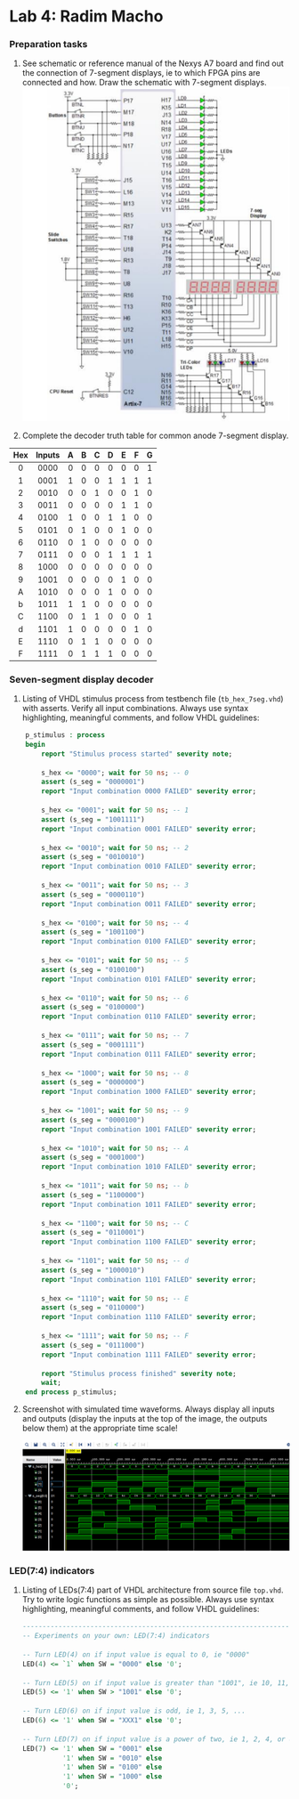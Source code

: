 # Lab 4: Radim Macho

### Preparation tasks

1. See schematic or reference manual of the Nexys A7 board and find out the connection of 7-segment displays, ie to which FPGA pins are connected and how. Draw the schematic with 7-segment displays.
![schematic](pins.png)

2. Complete the decoder truth table for common anode 7-segment display.

| **Hex** | **Inputs** |**A** | **B** | **C** | **D** | **E** | **F** | **G** |
| :-: | :-: | :-: | :-: | :-: | :-: | :-: | :-: | :-: |
| 0 | 0000 | 0 | 0 | 0 | 0 | 0 | 0 | 1 |
| 1 | 0001 | 1 | 0 | 0 | 1 | 1 | 1 | 1 |
| 2 | 0010 | 0 | 0 | 1 | 0 | 0 | 1 | 0 |
| 3 | 0011 | 0 | 0 | 0 | 0 | 1 | 1 | 0 |
| 4 | 0100 | 1 | 0 | 0 | 1 | 1 | 0 | 0 |
| 5 | 0101 | 0 | 1 | 0 | 0 | 1 | 0 | 0 |
| 6 | 0110 | 0 | 1 | 0 | 0 | 0 | 0 | 0 |
| 7 | 0111 | 0 | 0 | 0 | 1 | 1 | 1 | 1 |
| 8 | 1000 | 0 | 0 | 0 | 0 | 0 | 0 | 0 |
| 9 | 1001 | 0 | 0 | 0 | 0 | 1 | 0 | 0 |
| A | 1010 | 0 | 0 | 0 | 1 | 0 | 0 | 0 |
| b | 1011 | 1 | 1 | 0 | 0 | 0 | 0 | 0 |
| C | 1100 | 0 | 1 | 1 | 0 | 0 | 0 | 1 |
| d | 1101 | 1 | 0 | 0 | 0 | 0 | 1 | 0 |
| E | 1110 | 0 | 1 | 1 | 0 | 0 | 0 | 0 |
| F | 1111 | 0 | 1 | 1 | 1 | 0 | 0 | 0 |

### Seven-segment display decoder

1. Listing of VHDL stimulus process from testbench file (`tb_hex_7seg.vhd`) with asserts. Verify all input combinations. Always use syntax highlighting, meaningful comments, and follow VHDL guidelines:

```vhdl
    p_stimulus : process
    begin
        report "Stimulus process started" severity note;

        s_hex <= "0000"; wait for 50 ns; -- 0
        assert (s_seg = "0000001")
        report "Input combination 0000 FAILED" severity error;
        
        s_hex <= "0001"; wait for 50 ns; -- 1
        assert (s_seg = "1001111")
        report "Input combination 0001 FAILED" severity error;
        
        s_hex <= "0010"; wait for 50 ns; -- 2
        assert (s_seg = "0010010")
        report "Input combination 0010 FAILED" severity error;
        
        s_hex <= "0011"; wait for 50 ns; -- 3
        assert (s_seg = "0000110")
        report "Input combination 0011 FAILED" severity error;
        
        s_hex <= "0100"; wait for 50 ns; -- 4
        assert (s_seg = "1001100")
        report "Input combination 0100 FAILED" severity error;
        
        s_hex <= "0101"; wait for 50 ns; -- 5
        assert (s_seg = "0100100")
        report "Input combination 0101 FAILED" severity error;
        
        s_hex <= "0110"; wait for 50 ns; -- 6
        assert (s_seg = "0100000")
        report "Input combination 0110 FAILED" severity error;
        
        s_hex <= "0111"; wait for 50 ns; -- 7
        assert (s_seg = "0001111")
        report "Input combination 0111 FAILED" severity error;
        
        s_hex <= "1000"; wait for 50 ns; -- 8
        assert (s_seg = "0000000")
        report "Input combination 1000 FAILED" severity error;
        
        s_hex <= "1001"; wait for 50 ns; -- 9
        assert (s_seg = "0000100")
        report "Input combination 1001 FAILED" severity error;
        
        s_hex <= "1010"; wait for 50 ns; -- A
        assert (s_seg = "0001000")
        report "Input combination 1010 FAILED" severity error;
        
        s_hex <= "1011"; wait for 50 ns; -- b
        assert (s_seg = "1100000")
        report "Input combination 1011 FAILED" severity error;
        
        s_hex <= "1100"; wait for 50 ns; -- C
        assert (s_seg = "0110001")
        report "Input combination 1100 FAILED" severity error;
        
        s_hex <= "1101"; wait for 50 ns; -- d
        assert (s_seg = "1000010")
        report "Input combination 1101 FAILED" severity error;
        
        s_hex <= "1110"; wait for 50 ns; -- E
        assert (s_seg = "0110000")
        report "Input combination 1110 FAILED" severity error;
        
        s_hex <= "1111"; wait for 50 ns; -- F
        assert (s_seg = "0111000")
        report "Input combination 1111 FAILED" severity error;

        report "Stimulus process finished" severity note;
        wait;
    end process p_stimulus;
```

2. Screenshot with simulated time waveforms. Always display all inputs and outputs (display the inputs at the top of the image, the outputs below them) at the appropriate time scale!

   ![your figure](waveforms.PNG)

### LED(7:4) indicators

1. Listing of LEDs(7:4) part of VHDL architecture from source file `top.vhd`. Try to write logic functions as simple as possible. Always use syntax highlighting, meaningful comments, and follow VHDL guidelines:

   ```vhdl
   --------------------------------------------------------------------
   -- Experiments on your own: LED(7:4) indicators

   -- Turn LED(4) on if input value is equal to 0, ie "0000"
   LED(4) <= `1` when SW = "0000" else '0';

   -- Turn LED(5) on if input value is greater than "1001", ie 10, 11, 12, ...
   LED(5) <= '1' when SW > "1001" else '0';

   -- Turn LED(6) on if input value is odd, ie 1, 3, 5, ...
   LED(6) <= '1' when SW = "XXX1" else '0';
   
   -- Turn LED(7) on if input value is a power of two, ie 1, 2, 4, or 8
   LED(7) <= '1' when SW = "0001" else
             '1' when SW = "0010" else
             '1' when SW = "0100" else
             '1' when SW = "1000" else
             '0';
   ```
